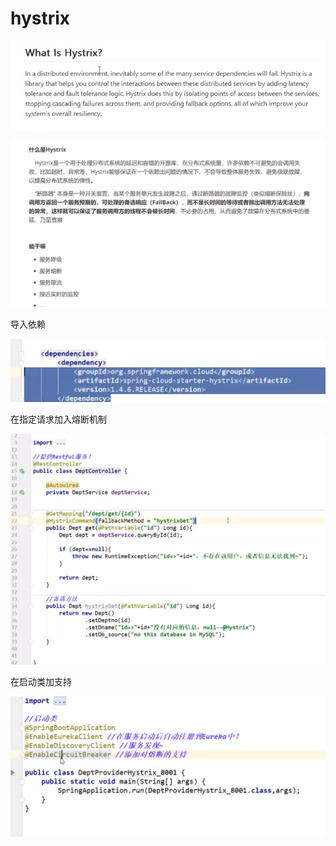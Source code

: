 # hystrix

![](../.gitbook/assets/image%20%28214%29.png)

![](../.gitbook/assets/image%20%28223%29.png)

导入依赖

![](../.gitbook/assets/image%20%28219%29.png)

在指定请求加入熔断机制

![](../.gitbook/assets/image%20%28215%29.png)

在启动类加支持

![](../.gitbook/assets/image%20%28212%29.png)

